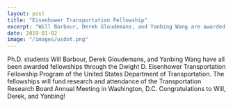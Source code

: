 ```yaml
---
layout: post
title: "Eisenhower Transportation Fellowship"
excerpt: "Will Barbour, Derek Gloudemans, and Yanbing Wang are awarded Eisenhower Transportation Fellowships from the USDOT."
date: 2019-01-02
image: "/images/usdot.png"
---
```


Ph.D. students Will Barbour, Derek Gloudemans, and Yanbing Wang have all been awarded fellowships through the Dwight D. Eisenhower Transportation Fellowship Program of the United States Department of Transportation. The fellowships will fund research and attendance of the Transportation Research Board Annual Meeting in Washington, D.C. Congratulations to Will, Derek, and Yanbing!
